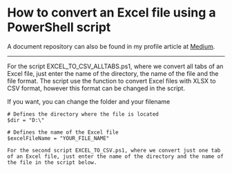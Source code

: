 # How to convert an Excel file using a PowerShell script

A document repository can also be found in my profile article at [Medium](https://guimatheus92.medium.com/convert-excel-file-to-csv-from-a-powershell-script-3b998b9e8c2f "Medium").

------------
For the script EXCEL_TO_CSV_ALLTABS.ps1, where we convert all tabs of an Excel file, just enter the name of the directory, the name of the file and the file format.
The script use the function to convert Excel files with XLSX to CSV format, however this format can be changed in the script.

If you want, you can change the folder and your filename
```shell
# Defines the directory where the file is located
$dir = "D:\"

# Defines the name of the Excel file
$excelFileName = "YOUR_FILE_NAME"

For the second script EXCEL_TO_CSV.ps1, where we convert just one tab of an Excel file, just enter the name of the directory and the name of the file in the script below.


